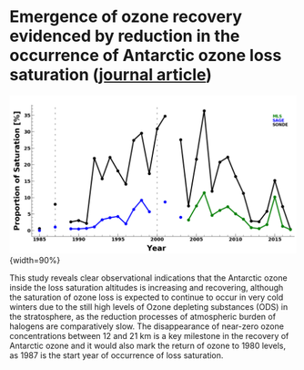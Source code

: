 <!--
.. title: Research
.. slug: research
.. date: 2020-05-07 05:52:47 UTC+05:30
.. tags: 
.. category: 
.. link: 
.. description: 
.. type: text
-->

# Emergence of ozone recovery evidenced by reduction in the occurrence of Antarctic ozone loss saturation ([journal article](https://www.nature.com/articles/s41612-018-0052-6))

![Proportion of ozone loss saturation evidenced from satellite and ozonesonde measurements.](/images/sonde11.png){width=90%}

This study reveals clear observational indications that the Antarctic ozone inside the loss saturation altitudes is increasing and recovering, although the saturation of ozone loss is expected to continue to occur in very cold winters due to the still high levels of Ozone depleting substances (ODS) in the stratosphere, as the reduction processes of atmospheric burden of halogens are comparatively slow. The disappearance of near-zero ozone concentrations between 12 and 21 km is a key milestone in the recovery of Antarctic ozone and it would also mark the return of ozone to 1980 levels, as 1987 is the start year of occurrence of loss saturation.
